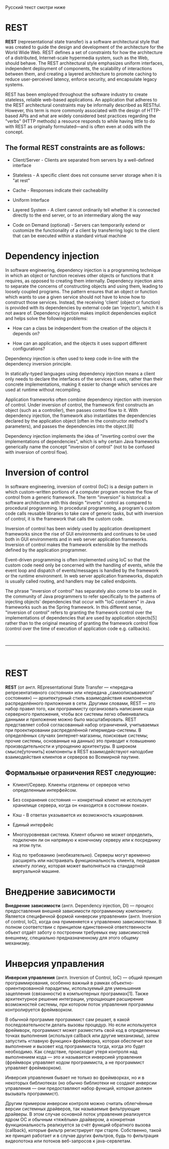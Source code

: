Русский текст смотри ниже


# REST

**REST** (representational state transfer) is a software architectural style that was created to guide the design and development of the architecture for the World Wide Web. REST defines a set of constraints for how the architecture of a distributed, Internet-scale hypermedia system, such as the Web, should behave. The REST architectural style emphasizes uniform interfaces, independent deployment of components, the scalability of interactions between them, and creating a layered architecture to promote caching to reduce user-perceived latency, enforce security, and encapsulate legacy systems.

REST has been employed throughout the software industry to create stateless, reliable web-based applications. An application that adheres to the REST architectural constraints may be informally described as RESTful. However, this term is more commonly associated with the design of HTTP-based APIs and what are widely considered best practices regarding the "verbs" (HTTP methods) a resource responds to while having little to do with REST as originally formulated—and is often even at odds with the concept.

## The formal REST constraints are as follows:

- Client/Server - Clients are separated from servers by a well-defined interface

- Stateless - A specific client does not consume server storage when it is "at rest"

- Cache - Responses indicate their cacheability

- Uniform Interface

- Layered System - A client cannot ordinarily tell whether it is connected directly to the end server, or to an intermediary along the way

- Code on Demand (optional) - Servers can temporarily extend or customize the functionality of a client by transferring logic to the client that can be executed within a standard virtual machine

# Dependency injection

In software engineering, dependency injection is a programming technique in which an object or function receives other objects or functions that it requires, as opposed to creating them internally. Dependency injection aims to separate the concerns of constructing objects and using them, leading to loosely coupled programs. The pattern ensures that an object or function which wants to use a given service should not have to know how to construct those services. Instead, the receiving 'client' (object or function) is provided with its dependencies by external code (an 'injector'), which it is not aware of. Dependency injection makes implicit dependencies explicit and helps solve the following problems:

- How can a class be independent from the creation of the objects it depends on?

- How can an application, and the objects it uses support different configurations?

Dependency injection is often used to keep code in-line with the dependency inversion principle.

In statically-typed languages using dependency injection means a client only needs to declare the interfaces of the services it uses, rather than their concrete implementations, making it easier to change which services are used at runtime without recompiling.

Application frameworks often combine dependency injection with inversion of control. Under inversion of control, the framework first constructs an object (such as a controller), then passes control flow to it. With dependency injection, the framework also instantiates the dependencies declared by the application object (often in the constructor method's parameters), and passes the dependencies into the object.[8]

Dependency injection implements the idea of "inverting control over the implementations of dependencies", which is why certain Java frameworks generically name the concept "inversion of control" (not to be confused with inversion of control flow).


# Inversion of control

In software engineering, inversion of control (IoC) is a design pattern in which custom-written portions of a computer program receive the flow of control from a generic framework. The term "inversion" is historical: a software architecture with this design "inverts" control as compared to procedural programming. In procedural programming, a program's custom code calls reusable libraries to take care of generic tasks, but with inversion of control, it is the framework that calls the custom code.

Inversion of control has been widely used by application development frameworks since the rise of GUI environments and continues to be used both in GUI environments and in web server application frameworks. Inversion of control makes the framework extensible by the methods defined by the application programmer.

Event-driven programming is often implemented using IoC so that the custom code need only be concerned with the handling of events, while the event loop and dispatch of events/messages is handled by the framework or the runtime environment. In web server application frameworks, dispatch is usually called routing, and handlers may be called endpoints.

The phrase "inversion of control" has separately also come to be used in the community of Java programmers to refer specifically to the patterns of injecting objects' dependencies that occur with "IoC containers" in Java frameworks such as the Spring framework. In this different sense, "inversion of control" refers to granting the framework control over the implementations of dependencies that are used by application objects[5] rather than to the original meaning of granting the framework control flow (control over the time of execution of application code e.g. callbacks).


<br/><hr/><br/>


# REST

**REST** (от англ. REpresentational State Transfer — «передача репрезентативного состояния» или «передача „самоописываемого“ состояния») — архитектурный стиль взаимодействия компонентов распределённого приложения в сети. Другими словами, REST — это набор правил того, как программисту организовать написание кода серверного приложения, чтобы все системы легко обменивались данными и приложение можно было масштабировать. REST представляет собой согласованный набор ограничений, учитываемых при проектировании распределённой гипермедиа-системы. В определённых случаях (интернет-магазины, поисковые системы; прочие системы, основанные на данных) это приводит к повышению производительности и упрощению архитектуры. В широком смысле[уточнить] компоненты в REST взаимодействуют наподобие взаимодействия клиентов и серверов во Всемирной паутине.

## Формальные ограничения REST следующие:

- Клиент/Сервер. Клиенты отделены от серверов четко определенным интерфейсом.

- Без сохранения состояния — конкретный клиент не использует хранилище сервера, когда он «находится в состоянии покоя».

- Кэш - В ответах указывается их возможность кэширования.

- Единый интерфейс

- Многоуровневая система. Клиент обычно не может определить, подключен ли он напрямую к конечному серверу или к посреднику на этом пути.

- Код по требованию (необязательно). Серверы могут временно расширять или настраивать функциональность клиента, передавая клиенту логику, которая может выполняться на стандартной виртуальной машине.

# Внедрение зависимости

**Внедрение зависимости** (англ. Dependency injection, DI) — процесс предоставления внешней зависимости программному компоненту. Является специфичной формой «инверсии управления» (англ. Inversion of control, IoC), когда она применяется к управлению зависимостями. В полном соответствии с принципом единственной ответственности объект отдаёт заботу о построении требуемых ему зависимостей внешнему, специально предназначенному для этого общему механизму.

# Инверсия управления

**Инверсия управления** (англ. Inversion of Control, IoC) — общий принцип программирования, особенно важный в рамках объектно-ориентированной парадигмы, используемый для уменьшения зацепления (связанности) в компьютерных программах[1]. Также архитектурное решение интеграции, упрощающее расширение возможностей системы, при котором поток управления программы контролируется фреймворком.

В обычной программе программист сам решает, в какой последовательности делать вызовы процедур. Но если используется фреймворк, программист может разместить свой код в определенных точках выполнения (используя callback или другие механизмы), затем запустить «главную функцию» фреймворка, которая обеспечит все выполнение и вызовет код программиста тогда, когда это будет необходимо. Как следствие, происходит утеря контроля над выполнением кода — это и называется инверсией управления (фреймворк управляет кодом программиста, а не программист управляет фреймворком).

Инверсия управления бывает не только во фреймворках, но и в некоторых библиотеках (но обычно библиотеки не создают инверсии управления — они предоставляют набор функций, которые должен вызывать программист).

Другим примером инверсии контроля можно считать облегчённые версии системных драйверов, так называемые фильтрующие драйверы. В этом случае основной поток управления реализуется ядром ОС и обычным «тяжёлым» драйвером, а конкретная функциональность реализуется за счёт функций обратного вызова (callback), которые фильтр регистрирует при старте. Собственно, такой же принцип работает и в случае других фильтров, будь то фильтрация видеопотока или потоков веб-запросов к java-сервлетам.

<br/><br/>

